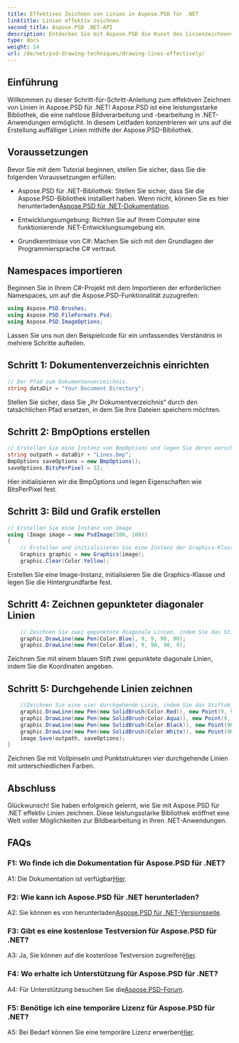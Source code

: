 ```yaml
---
title: Effektives Zeichnen von Linien in Aspose.PSD für .NET
linktitle: Linien effektiv zeichnen
second_title: Aspose.PSD .NET-API
description: Entdecken Sie mit Aspose.PSD die Kunst des Linienzeichnens in .NET-Anwendungen. Befolgen Sie unser umfassendes Tutorial, um Ihre Bildbearbeitungsfähigkeiten mühelos zu verbessern.
type: docs
weight: 14
url: /de/net/psd-drawing-techniques/drawing-lines-effectively/
---
```

## Einführung

Willkommen zu dieser Schritt-für-Schritt-Anleitung zum effektiven Zeichnen von Linien in Aspose.PSD für .NET! Aspose.PSD ist eine leistungsstarke Bibliothek, die eine nahtlose Bildverarbeitung und -bearbeitung in .NET-Anwendungen ermöglicht. In diesem Leitfaden konzentrieren wir uns auf die Erstellung auffälliger Linien mithilfe der Aspose.PSD-Bibliothek.

## Voraussetzungen

Bevor Sie mit dem Tutorial beginnen, stellen Sie sicher, dass Sie die folgenden Voraussetzungen erfüllen:

-  Aspose.PSD für .NET-Bibliothek: Stellen Sie sicher, dass Sie die Aspose.PSD-Bibliothek installiert haben. Wenn nicht, können Sie es hier herunterladen[Aspose.PSD für .NET-Dokumentation](https://reference.aspose.com/psd/net/).

- Entwicklungsumgebung: Richten Sie auf Ihrem Computer eine funktionierende .NET-Entwicklungsumgebung ein.

- Grundkenntnisse von C#: Machen Sie sich mit den Grundlagen der Programmiersprache C# vertraut.

## Namespaces importieren

Beginnen Sie in Ihrem C#-Projekt mit dem Importieren der erforderlichen Namespaces, um auf die Aspose.PSD-Funktionalität zuzugreifen:

```csharp
using Aspose.PSD.Brushes;
using Aspose.PSD.FileFormats.Psd;
using Aspose.PSD.ImageOptions;
```

Lassen Sie uns nun den Beispielcode für ein umfassendes Verständnis in mehrere Schritte aufteilen.

## Schritt 1: Dokumentenverzeichnis einrichten

```csharp
// Der Pfad zum Dokumentenverzeichnis.
string dataDir = "Your Document Directory";
```

Stellen Sie sicher, dass Sie „Ihr Dokumentverzeichnis“ durch den tatsächlichen Pfad ersetzen, in dem Sie Ihre Dateien speichern möchten.

## Schritt 2: BmpOptions erstellen

```csharp
// Erstellen Sie eine Instanz von BmpOptions und legen Sie deren verschiedene Eigenschaften fest
string outpath = dataDir + "Lines.bmp";
BmpOptions saveOptions = new BmpOptions();
saveOptions.BitsPerPixel = 32;
```

Hier initialisieren wir die BmpOptions und legen Eigenschaften wie BitsPerPixel fest.

## Schritt 3: Bild und Grafik erstellen

```csharp
// Erstellen Sie eine Instanz von Image
using (Image image = new PsdImage(100, 100))
{
    // Erstellen und initialisieren Sie eine Instanz der Graphics-Klasse und der Clear Graphics-Oberfläche
    Graphics graphic = new Graphics(image);
    graphic.Clear(Color.Yellow);
```

Erstellen Sie eine Image-Instanz, initialisieren Sie die Graphics-Klasse und legen Sie die Hintergrundfarbe fest.

## Schritt 4: Zeichnen gepunkteter diagonaler Linien

```csharp
    // Zeichnen Sie zwei gepunktete diagonale Linien, indem Sie das Stiftobjekt mit der blauen Farbe und den Koordinatenpunkten angeben
    graphic.DrawLine(new Pen(Color.Blue), 9, 9, 90, 90);
    graphic.DrawLine(new Pen(Color.Blue), 9, 90, 90, 9);
```

Zeichnen Sie mit einem blauen Stift zwei gepunktete diagonale Linien, indem Sie die Koordinaten angeben.

## Schritt 5: Durchgehende Linien zeichnen

```csharp
    //Zeichnen Sie eine vier durchgehende Linie, indem Sie das Stiftobjekt mit einem festen Pinsel mit roter Farbe und zwei Punktstrukturen angeben
    graphic.DrawLine(new Pen(new SolidBrush(Color.Red)), new Point(9, 9), new Point(9, 90));
    graphic.DrawLine(new Pen(new SolidBrush(Color.Aqua)), new Point(9, 90), new Point(90, 90));
    graphic.DrawLine(new Pen(new SolidBrush(Color.Black)), new Point(90, 90), new Point(90, 9));
    graphic.DrawLine(new Pen(new SolidBrush(Color.White)), new Point(90, 9), new Point(9, 9));
    image.Save(outpath, saveOptions);
}
```

Zeichnen Sie mit Vollpinseln und Punktstrukturen vier durchgehende Linien mit unterschiedlichen Farben.

## Abschluss

Glückwunsch! Sie haben erfolgreich gelernt, wie Sie mit Aspose.PSD für .NET effektiv Linien zeichnen. Diese leistungsstarke Bibliothek eröffnet eine Welt voller Möglichkeiten zur Bildbearbeitung in Ihren .NET-Anwendungen.

## FAQs

### F1: Wo finde ich die Dokumentation für Aspose.PSD für .NET?

 A1: Die Dokumentation ist verfügbar[Hier](https://reference.aspose.com/psd/net/).

### F2: Wie kann ich Aspose.PSD für .NET herunterladen?

 A2: Sie können es von herunterladen[Aspose.PSD für .NET-Versionsseite](https://releases.aspose.com/psd/net/).

### F3: Gibt es eine kostenlose Testversion für Aspose.PSD für .NET?

 A3: Ja, Sie können auf die kostenlose Testversion zugreifen[Hier](https://releases.aspose.com/).

### F4: Wo erhalte ich Unterstützung für Aspose.PSD für .NET?

 A4: Für Unterstützung besuchen Sie die[Aspose.PSD-Forum](https://forum.aspose.com/c/psd/34).

### F5: Benötige ich eine temporäre Lizenz für Aspose.PSD für .NET?

 A5: Bei Bedarf können Sie eine temporäre Lizenz erwerben[Hier](https://purchase.aspose.com/temporary-license/).